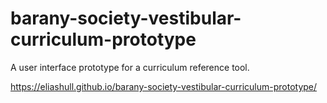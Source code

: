 # barany-society-vestibular-curriculum-prototype
A user interface prototype for a curriculum reference tool.

https://eliashull.github.io/barany-society-vestibular-curriculum-prototype/
